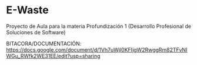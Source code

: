 # E-Waste
Proyecto de Aula para la materia Profundización 1 (Desarrollo Profesional de Soluciones de Software)

BITACORA/DOCUMENTACIÓN: https://docs.google.com/document/d/1Vh7uWjI0KFIjgW2RwggRm82TFvNIWGu_RWfk2WE31EE/edit?usp=sharing
